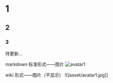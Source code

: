 
# 1

## 2

### 3


待更新...

markdown 标准形式——图片
![avatar1](avatar1.jpg)

wiki 形式——图片（不显示）
![[asset/avatar1.jpg]]